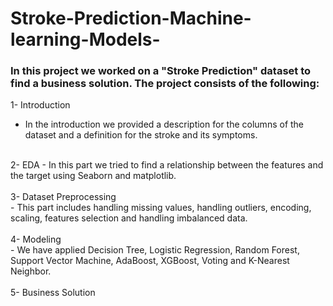 # Stroke-Prediction-Machine-learning-Models-
### In this project we worked on a "Stroke Prediction" dataset to find a business solution. The project consists of the following:
1- Introduction 
<br/>
- In the introduction we provided a description for the columns of the dataset and a definition for the stroke and its symptoms.
<br/>
2- EDA
- In this part we tried to find a relationship between the features and the target using Seaborn and matplotlib.


<br/>
<br/>
3- Dataset Preprocessing
<br/>
- This part includes handling missing values, handling outliers, encoding, scaling, features selection and handling imbalanced data.
<br/>
<br/>
4- Modeling 
<br/>
- We have applied Decision Tree, Logistic Regression, Random Forest, Support Vector Machine, AdaBoost, XGBoost, Voting and K-Nearest Neighbor.
<br/>
<br/>
5- Business Solution

